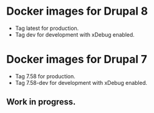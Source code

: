 # Docker images for Drupal 8

- Tag latest for production.
- Tag dev for development with xDebug enabled.

# Docker images for Drupal 7

- Tag 7.58 for production.
- Tag 7.58-dev for development with xDebug enabled.

## Work in progress.
